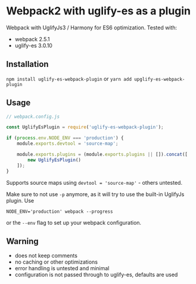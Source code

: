 # Webpack2 with uglify-es as a plugin
Webpack with UglifyJs3 / Harmony for ES6 optimization. Tested with: 
- webpack 2.5.1
- uglify-es 3.0.10

## Installation
`npm install uglify-es-webpack-plugin` or `yarn add upglify-es-webpack-plugin`

## Usage
```javascript
// webpack.config.js

const UglifyEsPlugin = require('uglify-es-webpack-plugin');

if (process.env.NODE_ENV === 'production') {
    module.exports.devtool = 'source-map';

    module.exports.plugins = (module.exports.plugins || []).concat([
        new UglifyEsPlugin()
    ]);
}
```

Supports source maps using `devtool = 'source-map'` - others untested.

Make sure to not use `-p` anymore, as it will try to use the built-in UglifyJs plugin. Use 

`NODE_ENV='production' webpack --progress`
 
 or the `--env` flag to set up your webpack configuration. 

## Warning
- does not keep comments
- no caching or other optimizations
- error handling is untested and minimal
- configuration is not passed through to uglify-es, defaults are used